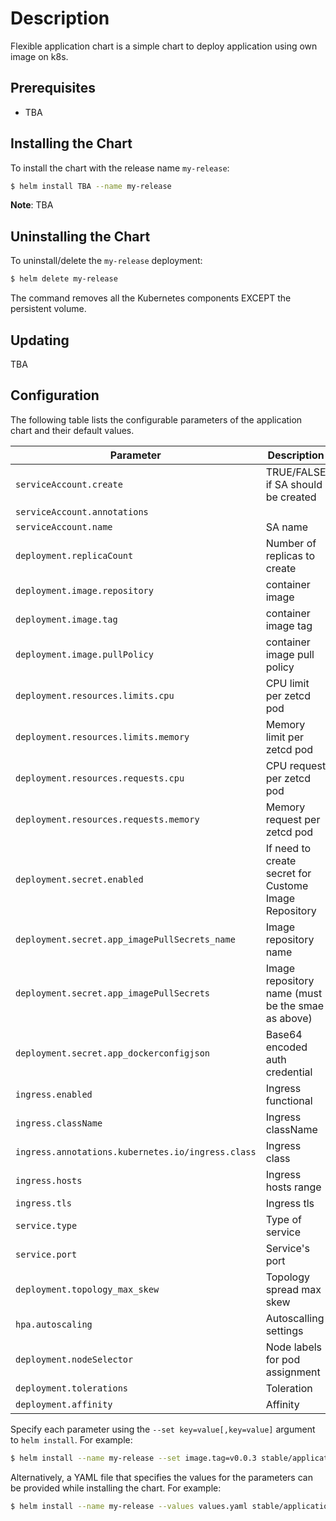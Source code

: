 # Description

Flexible application chart is a simple chart to deploy application using own image on k8s. 

## Prerequisites

- TBA

## Installing the Chart

To install the chart with the release name `my-release`:

```bash
$ helm install TBA --name my-release
```

__Note__: TBA

## Uninstalling the Chart

To uninstall/delete the `my-release` deployment:

```bash
$ helm delete my-release
```

The command removes all the Kubernetes components EXCEPT the persistent volume.

## Updating

TBA

## Configuration

The following table lists the configurable parameters of the application chart and their default values. 

| Parameter                                         | Description                                                          | Default                                        |
| ------------------------------------------------- | -------------------------------------------------------------------- | ---------------------------------------------- |
|`serviceAccount.create`| TRUE/FALSE if SA should be created | `false`|
|`serviceAccount.annotations`||`{}`|
|`serviceAccount.name`| SA name|""|
| `deployment.replicaCount`| Number of replicas to create     | `2`                                            |
| `deployment.image.repository`                                | container image                                        | `nginx`                 |
| `deployment.image.tag`                                       | container image tag                                    | `1.9.1`                                       |
| `deployment.image.pullPolicy`                                | container image pull policy                            | `Always`                                 |
| `deployment.resources.limits.cpu`                            | CPU limit per zetcd pod                                      | `{}`                                         |
| `deployment.resources.limits.memory`                         | Memory limit per zetcd pod                                   | `{}`                                       |
| `deployment.resources.requests.cpu`                          | CPU request per zetcd pod                                    | `{}`                                        |
| `deployment.resources.requests.memory`                       | Memory request per zetcd pod                                 | `{}`                                       |
|`deployment.secret.enabled`| If need to create secret for Custome Image Repository | `false`|
|`deployment.secret.app_imagePullSecrets_name`| Image repository name | `false`|
|`deployment.secret.app_imagePullSecrets`| Image repository name (must be the smae as above) | `nginx-registry`|
|`deployment.secret.app_dockerconfigjson`| Base64 encoded auth credential | `fake base64 cred`|
| `ingress.enabled` | Ingress functional | `false` |
| `ingress.className` | Ingress className | `` |
| `ingress.annotations.kubernetes.io/ingress.class` | Ingress class | `nginx` |
| `ingress.hosts` | Ingress hosts range | `dev.test.net` |
| `ingress.tls` | Ingress tls | `[]` |
| `service.type` | Type of service | `ClusterIP` |
| `service.port` | Service's port | `80` |
| `deployment.topology_max_skew` | Topology spread max skew | `1` |
| `hpa.autoscaling` | Autoscalling settings | `{}` |
| `deployment.nodeSelector`                                    | Node labels for pod assignment                               |`{}`                                     |
| `deployment.tolerations` | Toleration | `[]` |
| `deployment.affinity`| Affinity | `{}` | 




Specify each parameter using the `--set key=value[,key=value]` argument to `helm install`. For example:

```bash
$ helm install --name my-release --set image.tag=v0.0.3 stable/application
```

Alternatively, a YAML file that specifies the values for the parameters can be provided while
installing the chart. For example:

```bash
$ helm install --name my-release --values values.yaml stable/application
```